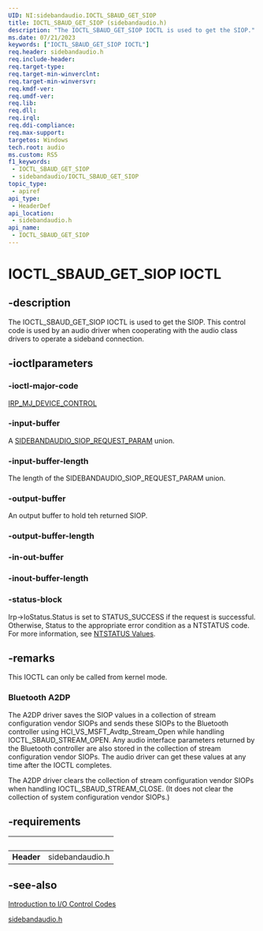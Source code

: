 ```yaml
---
UID: NI:sidebandaudio.IOCTL_SBAUD_GET_SIOP
title: IOCTL_SBAUD_GET_SIOP (sidebandaudio.h)
description: "The IOCTL_SBAUD_GET_SIOP IOCTL is used to get the SIOP."
ms.date: 07/21/2023
keywords: ["IOCTL_SBAUD_GET_SIOP IOCTL"]
req.header: sidebandaudio.h
req.include-header: 
req.target-type: 
req.target-min-winverclnt: 
req.target-min-winversvr: 
req.kmdf-ver: 
req.umdf-ver: 
req.lib: 
req.dll: 
req.irql: 
req.ddi-compliance: 
req.max-support: 
targetos: Windows
tech.root: audio
ms.custom: RS5
f1_keywords:
 - IOCTL_SBAUD_GET_SIOP
 - sidebandaudio/IOCTL_SBAUD_GET_SIOP
topic_type:
 - apiref
api_type:
 - HeaderDef
api_location:
 - sidebandaudio.h
api_name:
 - IOCTL_SBAUD_GET_SIOP
---
```


# IOCTL_SBAUD_GET_SIOP IOCTL

## -description

The IOCTL_SBAUD_GET_SIOP IOCTL is used to get the SIOP. This control code is used by an audio driver when cooperating with the audio class drivers to operate a sideband connection.

## -ioctlparameters

### -ioctl-major-code

[IRP_MJ_DEVICE_CONTROL](/windows-hardware/drivers/kernel/irp-mj-device-control)

### -input-buffer

A [SIDEBANDAUDIO_SIOP_REQUEST_PARAM](ns-sidebandaudio-sidebandaudio_siop_request_param.md) union.

### -input-buffer-length

The length of the SIDEBANDAUDIO_SIOP_REQUEST_PARAM union.

### -output-buffer

An output buffer to hold teh returned SIOP.

### -output-buffer-length

### -in-out-buffer

### -inout-buffer-length

### -status-block

Irp->IoStatus.Status is set to STATUS_SUCCESS if the request is successful. Otherwise, Status to the appropriate error condition as a NTSTATUS code. For more information, see [NTSTATUS Values](/windows-hardware/drivers/kernel/ntstatus-values).

## -remarks

This IOCTL can only be called from kernel mode.

### Bluetooth A2DP

The A2DP driver saves the SIOP values in a collection of stream configuration vendor SIOPs and sends these SIOPs to the Bluetooth controller using HCI_VS_MSFT_Avdtp_Stream_Open while handling IOCTL_SBAUD_STREAM_OPEN. Any audio interface parameters returned by the Bluetooth controller are also stored in the collection of stream configuration vendor SIOPs. The audio driver can get these values at any time after the IOCTL completes.

The A2DP driver clears the collection of stream configuration vendor SIOPs when handling IOCTL_SBAUD_STREAM_CLOSE. (It does not clear the collection of system configuration vendor SIOPs.)

## -requirements

| &nbsp;     | &nbsp;          |
|------------|:----------------|
| **Header** | sidebandaudio.h |

## -see-also

[Introduction to I/O Control Codes](/windows-hardware/drivers/kernel/introduction-to-i-o-control-codes)

[sidebandaudio.h](index.md)

